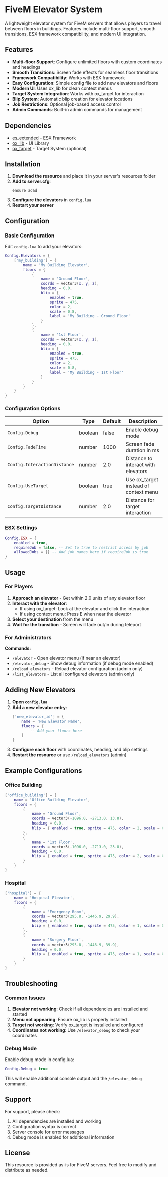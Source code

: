 # FiveM Elevator System

A lightweight elevator system for FiveM servers that allows players to travel between floors in buildings. Features include multi-floor support, smooth transitions, ESX framework compatibility, and modern UI integration.

## Features

- **Multi-floor Support**: Configure unlimited floors with custom coordinates and headings
- **Smooth Transitions**: Screen fade effects for seamless floor transitions
- **Framework Compatibility**: Works with ESX framework
- **Easy Configuration**: Simple config file to add new elevators and floors
- **Modern UI**: Uses ox_lib for clean context menus
- **Target System Integration**: Works with ox_target for interaction
- **Blip System**: Automatic blip creation for elevator locations
- **Job Restrictions**: Optional job-based access control
- **Admin Commands**: Built-in admin commands for management

## Dependencies

- [es_extended](https://github.com/esx-framework/esx-legacy) - ESX Framework
- [ox_lib](https://github.com/overextended/ox_lib) - UI Library
- [ox_target](https://github.com/overextended/ox_target) - Target System (optional)

## Installation

1. **Download the resource** and place it in your server's resources folder
2. **Add to server.cfg**:
   ```
   ensure adad
   ```
3. **Configure the elevators** in `config.lua`
4. **Restart your server**

## Configuration

### Basic Configuration

Edit `config.lua` to add your elevators:

```lua
Config.Elevators = {
    ['my_building'] = {
        name = 'My Building Elevator',
        floors = {
            {
                name = 'Ground Floor',
                coords = vector3(x, y, z),
                heading = 0.0,
                blip = {
                    enabled = true,
                    sprite = 475,
                    color = 2,
                    scale = 0.8,
                    label = 'My Building - Ground Floor'
                }
            },
            {
                name = '1st Floor',
                coords = vector3(x, y, z),
                heading = 0.0,
                blip = {
                    enabled = true,
                    sprite = 475,
                    color = 2,
                    scale = 0.8,
                    label = 'My Building - 1st Floor'
                }
            }
        }
    }
}
```

### Configuration Options

| Option | Type | Default | Description |
|--------|------|---------|-------------|
| `Config.Debug` | boolean | false | Enable debug mode |
| `Config.FadeTime` | number | 1000 | Screen fade duration in ms |
| `Config.InteractionDistance` | number | 2.0 | Distance to interact with elevators |
| `Config.UseTarget` | boolean | true | Use ox_target instead of context menu |
| `Config.TargetDistance` | number | 2.0 | Distance for target interaction |

### ESX Settings

```lua
Config.ESX = {
    enabled = true,
    requireJob = false, -- Set to true to restrict access by job
    allowedJobs = {} -- Add job names here if requireJob is true
}
```

## Usage

### For Players

1. **Approach an elevator** - Get within 2.0 units of any elevator floor
2. **Interact with the elevator**:
   - If using ox_target: Look at the elevator and click the interaction
   - If using context menu: Press E when near the elevator
3. **Select your destination** from the menu
4. **Wait for the transition** - Screen will fade out/in during teleport

### For Administrators

**Commands:**
- `/elevator` - Open elevator menu (if near an elevator)
- `/elevator_debug` - Show debug information (if debug mode enabled)
- `/reload_elevators` - Reload elevator configuration (admin only)
- `/list_elevators` - List all configured elevators (admin only)

## Adding New Elevators

1. **Open `config.lua`**
2. **Add a new elevator entry**:
   ```lua
   ['new_elevator_id'] = {
       name = 'New Elevator Name',
       floors = {
           -- Add your floors here
       }
   }
   ```
3. **Configure each floor** with coordinates, heading, and blip settings
4. **Restart the resource** or use `/reload_elevators` (admin)

## Example Configurations

### Office Building
```lua
['office_building'] = {
    name = 'Office Building Elevator',
    floors = {
        {
            name = 'Ground Floor',
            coords = vector3(-1096.0, -2713.0, 13.8),
            heading = 0.0,
            blip = { enabled = true, sprite = 475, color = 2, scale = 0.8, label = 'Office Building - Ground Floor' }
        },
        {
            name = '1st Floor',
            coords = vector3(-1096.0, -2713.0, 23.8),
            heading = 0.0,
            blip = { enabled = true, sprite = 475, color = 2, scale = 0.8, label = 'Office Building - 1st Floor' }
        }
    }
}
```

### Hospital
```lua
['hospital'] = {
    name = 'Hospital Elevator',
    floors = {
        {
            name = 'Emergency Room',
            coords = vector3(295.8, -1446.9, 29.9),
            heading = 0.0,
            blip = { enabled = true, sprite = 475, color = 1, scale = 0.8, label = 'Hospital - Emergency Room' }
        },
        {
            name = 'Surgery Floor',
            coords = vector3(295.8, -1446.9, 39.9),
            heading = 0.0,
            blip = { enabled = true, sprite = 475, color = 1, scale = 0.8, label = 'Hospital - Surgery Floor' }
        }
    }
}
```

## Troubleshooting

### Common Issues

1. **Elevator not working**: Check if all dependencies are installed and started
2. **Menu not appearing**: Ensure ox_lib is properly installed
3. **Target not working**: Verify ox_target is installed and configured
4. **Coordinates not working**: Use `/elevator_debug` to check your coordinates

### Debug Mode

Enable debug mode in config.lua:
```lua
Config.Debug = true
```

This will enable additional console output and the `/elevator_debug` command.

## Support

For support, please check:
1. All dependencies are installed and working
2. Configuration syntax is correct
3. Server console for error messages
4. Debug mode is enabled for additional information

## License

This resource is provided as-is for FiveM servers. Feel free to modify and distribute as needed. 